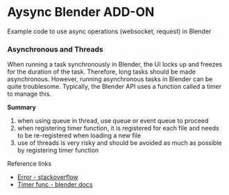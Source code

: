 # Aysync Blender ADD-ON
Example code to use async operations (websocket, request) in Blender

### Asynchronous and Threads
When running a task synchronously in Blender, the UI locks up and freezes for the duration of the task. Therefore, long tasks should be made asynchronous. However, running asynchronous tasks in Blender can be quite troublesome. Typically, the Blender API uses a function called a timer to manage this.

**Summary**
1. when using queue in thread, use queue or event queue to proceed
2. when registering timer function, it is registered for each file and needs to be re-registered when loading a new file
3. use of threads is very risky and should be avoided as much as possible by registering timer function

Reference links
- [Error - stackoverflow](https://stackoverflow.com/questions/60831429/blender-api-bpy-and-socket-server)
- [Timer func - blender docs](https://docs.blender.org/api/current/bpy.app.timers.html)
